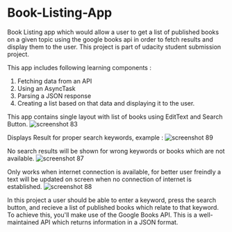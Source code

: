 # Book-Listing-App
Book Listing app which would allow a user to get a list of published books on a given topic using the google books api in order to fetch results and display them to the user.
This project is part of udacity student submission project.

This app includes following learning components :
1. Fetching data from an API
2. Using an AsyncTask
3. Parsing a JSON response
4. Creating a list based on that data and displaying it to the user.

This app contains single layout with list of books using EditText and Search Button.
![screenshot 83](https://user-images.githubusercontent.com/25173010/39834175-c7a3ae0a-53e9-11e8-928b-bafde37d5c23.png)

Displays Result for proper search keywords, example :
![screenshot 89](https://user-images.githubusercontent.com/25173010/39834361-4e83c69e-53ea-11e8-9d6d-d167e5944554.png)

No search results will be shown for wrong keywords or books which are not available.
![screenshot 87](https://user-images.githubusercontent.com/25173010/39834402-745b3b68-53ea-11e8-81dd-37263e38644c.png)

Only works when internet connection is available, for better user freindly a text will be updated on screen when no connection of internet is established.
![screenshot 88](https://user-images.githubusercontent.com/25173010/39834530-e6e5973c-53ea-11e8-9dc2-7e7370f3765f.png)

In this project a user should be able to enter a keyword, press the search button, and recieve a list of published books which relate to that keyword. To achieve this, you'll make use of the Google Books API. This is a well-maintained API which returns information in a JSON format.
